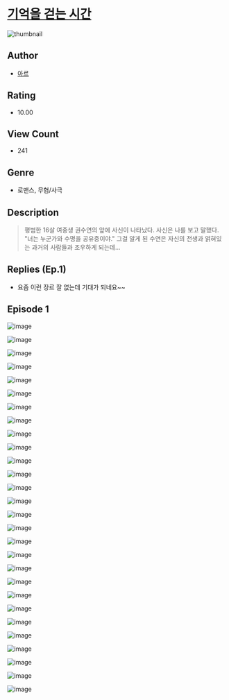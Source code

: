 # [기억을 걷는 시간](https://comic.naver.com/challenge/list?titleId=810055)
![thumbnail](https://image-comic.pstatic.net/user_contents_data/challenge_comic/2023/05/23/336801/upload_3991087790802952501_480x623.jpeg)

## Author
- [아르](https://comic.naver.com/artistTitle?id=336801)

## Rating
- 10.00

## View Count
- 241

## Genre
- 로맨스, 무협/사극

## Description
> 평범한 16살 여중생 권수연의 앞에 사신이 나타났다. 사신은 나를 보고 말했다. "너는 누군가와 수명을 공유중이야." 그걸 알게 된 수연은 자신의 전생과 얽혀있는 과거의 사람들과 조우하게 되는데...

## Replies (Ep.1)
- 요즘 이런 장르 잘 없는데 기대가 되네요~~

## Episode 1
![image](https://image-comic.pstatic.net/user_contents_data/challenge_comic/2023/05/23/336801/upload_7219945549311914039.jpeg)

![image](https://image-comic.pstatic.net/user_contents_data/challenge_comic/2023/05/23/336801/upload_3919030183816018275.jpeg)

![image](https://image-comic.pstatic.net/user_contents_data/challenge_comic/2023/05/23/336801/upload_3486410871372592230.jpeg)

![image](https://image-comic.pstatic.net/user_contents_data/challenge_comic/2023/05/23/336801/upload_3545794593116676660.jpeg)

![image](https://image-comic.pstatic.net/user_contents_data/challenge_comic/2023/05/23/336801/upload_7377570427376788278.jpeg)

![image](https://image-comic.pstatic.net/user_contents_data/challenge_comic/2023/05/23/336801/upload_4050817862320075107.jpeg)

![image](https://image-comic.pstatic.net/user_contents_data/challenge_comic/2023/05/23/336801/upload_7161064467489436261.jpeg)

![image](https://image-comic.pstatic.net/user_contents_data/challenge_comic/2023/05/23/336801/upload_7365695886466496869.jpeg)

![image](https://image-comic.pstatic.net/user_contents_data/challenge_comic/2023/05/23/336801/upload_3832675854793849188.jpeg)

![image](https://image-comic.pstatic.net/user_contents_data/challenge_comic/2023/05/23/336801/upload_3545006027759431731.jpeg)

![image](https://image-comic.pstatic.net/user_contents_data/challenge_comic/2023/05/23/336801/upload_7148399399157524018.jpeg)

![image](https://image-comic.pstatic.net/user_contents_data/challenge_comic/2023/05/23/336801/upload_3486121682519864932.jpeg)

![image](https://image-comic.pstatic.net/user_contents_data/challenge_comic/2023/05/23/336801/upload_3689353410357114416.jpeg)

![image](https://image-comic.pstatic.net/user_contents_data/challenge_comic/2023/05/23/336801/upload_7293641380489869618.jpeg)

![image](https://image-comic.pstatic.net/user_contents_data/challenge_comic/2023/05/23/336801/upload_3631137589692479537.jpeg)

![image](https://image-comic.pstatic.net/user_contents_data/challenge_comic/2023/05/23/336801/upload_3544395812529845817.jpeg)

![image](https://image-comic.pstatic.net/user_contents_data/challenge_comic/2023/05/23/336801/upload_3618980057780336945.jpeg)

![image](https://image-comic.pstatic.net/user_contents_data/challenge_comic/2023/05/23/336801/upload_7077178538618599734.jpeg)

![image](https://image-comic.pstatic.net/user_contents_data/challenge_comic/2023/05/23/336801/upload_3486130693425214051.jpeg)

![image](https://image-comic.pstatic.net/user_contents_data/challenge_comic/2023/05/23/336801/upload_3846699035523310390.jpeg)

![image](https://image-comic.pstatic.net/user_contents_data/challenge_comic/2023/05/23/336801/upload_7292560767573833779.jpeg)

![image](https://image-comic.pstatic.net/user_contents_data/challenge_comic/2023/05/23/336801/upload_7148958862416361315.jpeg)

![image](https://image-comic.pstatic.net/user_contents_data/challenge_comic/2023/05/23/336801/upload_7018068788422914405.jpeg)

![image](https://image-comic.pstatic.net/user_contents_data/challenge_comic/2023/05/23/336801/upload_4120847768706167601.jpeg)

![image](https://image-comic.pstatic.net/user_contents_data/challenge_comic/2023/05/23/336801/upload_7363446110387582566.jpeg)

![image](https://image-comic.pstatic.net/user_contents_data/challenge_comic/2023/05/23/336801/upload_7364851276916876086.jpeg)

![image](https://image-comic.pstatic.net/user_contents_data/challenge_comic/2023/05/23/336801/upload_3690480238832738662.jpeg)

![image](https://image-comic.pstatic.net/user_contents_data/challenge_comic/2023/05/23/336801/upload_3546922493776455014.jpeg)
